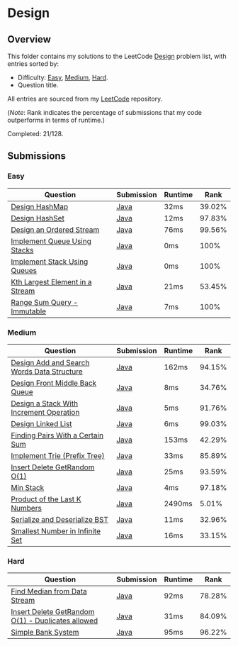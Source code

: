 # Design

## Overview
This folder contains my solutions to the LeetCode [Design](https://leetcode.com/problem-list/design/) problem list,
with entries sorted by:
- Difficulty: [Easy](#easy), [Medium](#medium), [Hard](#hard).
- Question title.

All entries are sourced from my [LeetCode](https://github.com/shumarb/leetcode) repository.

(*Note*: Rank indicates the percentage of submissions that my code outperforms in terms of runtime.)

Completed: 21/128.

## Submissions
### Easy
| Question                                                                                                      | Submission                                                                                       | Runtime | Rank   |
|---------------------------------------------------------------------------------------------------------------|--------------------------------------------------------------------------------------------------|---------|--------|
| [Design HashMap](https://leetcode.com/problems/design-hashmap/description/)                                   | [Java](https://github.com/shumarb/leetcode/blob/main/submissions/MyHashMap.java)                 | 32ms    | 39.02% |
| [Design HashSet](https://leetcode.com/problems/design-hashset/description/)                                   | [Java](https://github.com/shumarb/leetcode/blob/main/submissions/MyHashSet.java)                 | 12ms    | 97.83% |
| [Design an Ordered Stream](https://leetcode.com/problems/design-an-ordered-stream/description/)               | [Java](https://github.com/shumarb/leetcode/blob/main/submissions/OrderedStream.java)             | 76ms    | 99.56% |
| [Implement Queue Using Stacks](https://leetcode.com/problems/implement-queue-using-stacks/description/)       | [Java](https://github.com/shumarb/leetcode/blob/main/submissions/ImplementQueueUsingStacks.java) | 0ms     | 100%   |
| [Implement Stack Using Queues](https://leetcode.com/problems/implement-stack-using-queues/description/)       | [Java](https://github.com/shumarb/leetcode/blob/main/submissions/ImplementStackUsingQueues.java) | 0ms     | 100%   |
| [Kth Largest Element in a Stream](https://leetcode.com/problems/kth-largest-element-in-a-stream/description/) | [Java](https://github.com/shumarb/leetcode/blob/main/submissions/KthLargest.java)                | 21ms    | 53.45% |
| [Range Sum Query - Immutable](https://leetcode.com/problems/range-sum-query-immutable/description/)           | [Java](https://github.com/shumarb/leetcode/blob/main/submissions/NumArray.java)                  | 7ms     | 100%   |

### Medium
| Question                                                                                                                            | Submission                                                                                                  | Runtime | Rank   |
|-------------------------------------------------------------------------------------------------------------------------------------|-------------------------------------------------------------------------------------------------------------|---------|--------|
| [Design Add and Search Words Data Structure](https://leetcode.com/problems/design-add-and-search-words-data-structure/description/) | [Java](https://github.com/shumarb/leetcode/blob/main/submissions/DesignAddAndSearchWordsDataStructure.java) | 162ms   | 94.15% |
| [Design Front Middle Back Queue](https://leetcode.com/problems/design-front-middle-back-queue/description/)                         | [Java](https://github.com/shumarb/leetcode/blob/main/submissions/FrontMiddleBackQueue.java)                 | 8ms     | 34.76% |
| [Design a Stack With Increment Operation](https://leetcode.com/problems/design-a-stack-with-increment-operation/description/)       | [Java](https://github.com/shumarb/leetcode/blob/main/submissions/CustomStack.java)                          | 5ms     | 91.76% |
| [Design Linked List](https://leetcode.com/problems/design-linked-list/description/)                                                 | [Java](https://github.com/shumarb/leetcode/blob/main/submissions/MyLinkedList.java)                         | 6ms     | 99.03% |
| [Finding Pairs With a Certain Sum](https://leetcode.com/problems/finding-pairs-with-a-certain-sum/description/)                     | [Java](https://github.com/shumarb/leetcode/blob/main/submissions/FindSumPairs.java)                         | 153ms   | 42.29% |
| [Implement Trie (Prefix Tree)](https://leetcode.com/problems/implement-trie-prefix-tree/description/)                               | [Java](https://github.com/shumarb/leetcode/blob/main/submissions/Trie.java)                                 | 33ms    | 85.89% | 
| [Insert Delete GetRandom O(1)](https://leetcode.com/problems/insert-delete-getrandom-o1/description/)                               | [Java](https://github.com/shumarb/leetcode/blob/main/submissions/RandomizedSet.java)                        | 25ms    | 93.59% |
| [Min Stack](https://leetcode.com/problems/min-stack/description/)                                                                   | [Java](https://github.com/shumarb/leetcode/blob/main/submissions/MinStack.java)                             | 4ms     | 97.18% |
| [Product of the Last K Numbers](https://leetcode.com/problems/product-of-the-last-k-numbers/description/)                           | [Java](https://github.com/shumarb/leetcode/blob/main/submissions/ProductOfNumbers.java)                     | 2490ms  | 5.01%  |
| [Serialize and Deserialize BST](https://leetcode.com/problems/serialize-and-deserialize-bst/description/)                           | [Java](https://github.com/shumarb/leetcode/blob/main/submissions/SerializeAndDeserializeBST.java)           | 11ms    | 32.96% |
| [Smallest Number in Infinite Set](https://leetcode.com/problems/smallest-number-in-infinite-set/description/)                       | [Java](https://github.com/shumarb/leetcode/blob/main/submissions/SmallestInfiniteSet.java)                  | 16ms    | 33.15% |

### Hard
| Question                                                                                                                                      | Submission                                                                                  | Runtime | Rank   |
|-----------------------------------------------------------------------------------------------------------------------------------------------|---------------------------------------------------------------------------------------------|---------|--------|
| [Find Median from Data Stream](https://leetcode.com/problems/find-median-from-data-stream/description/)                                       | [Java](https://github.com/shumarb/leetcode/blob/main/submissions/MedianFinder.java)         | 92ms    | 78.28% |
| [Insert Delete GetRandom O(1) - Duplicates allowed](https://leetcode.com/problems/insert-delete-getrandom-o1-duplicates-allowed/description/) | [Java](https://github.com/shumarb/leetcode/blob/main/submissions/RandomizedCollection.java) | 31ms    | 84.09% |
| [Simple Bank System](https://leetcode.com/problems/simple-bank-system/description/)                                                           | [Java](https://github.com/shumarb/leetcode/blob/main/submissions/Bank.java)                 | 95ms    | 96.22% |
